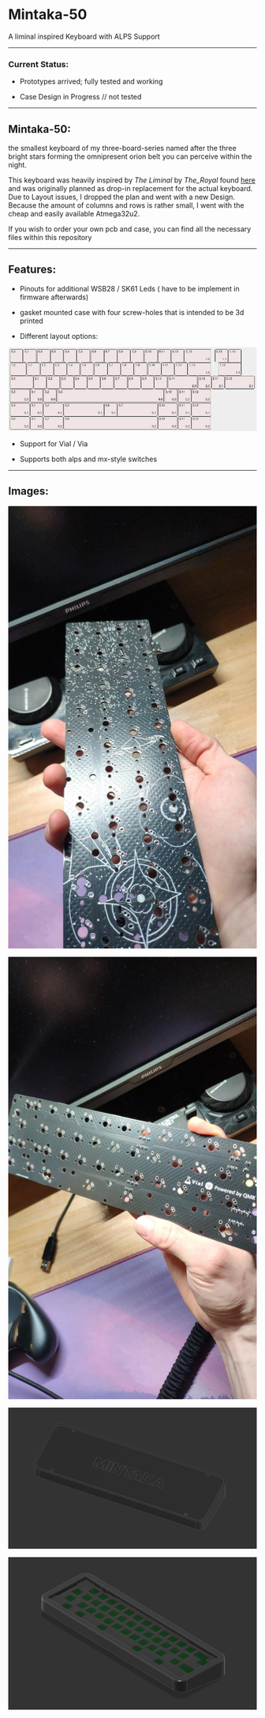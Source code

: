 # Mintaka-50

A liminal inspired Keyboard with ALPS Support

---

### Current Status:

- Prototypes arrived; fully tested and working 

- Case Design in Progress // not tested 

---

## Mintaka-50:

the smallest keyboard of my three-board-series named after the three bright stars forming the omnipresent orion belt you can perceive within the night. 

This keyboard was heavily inspired by _The Liminal_ by _The_Royal_ found [here]((https://theroyalprojectscom.wordpress.com/portfolio-2/liminal/)) and was originally planned as drop-in replacement for the actual keyboard. Due to Layout issues, I dropped the plan and went with a new Design. Because the amount of columns and rows is rather small, I went with the cheap and easily available Atmega32u2. 



If you wish to order your own pcb and case, you can find all the necessary files within this repository 

---

## Features:

- Pinouts for additional WSB28 / SK61 Leds ( have to be implement in firmware afterwards)

- gasket mounted case with four screw-holes that is intended to be 3d printed

- Different layout options: 

![Available layout-options](images/kle_layout.png)

- Support for Vial / Via

- Supports both alps and mx-style switches 

---

## Images:

![Image of prototype pcb - front ](images/pcb-front.jpg)

![Image of prototype pcb - back](images/pcb-back.jpg)

![Image of Case - in design](images/case_bottom.png)

![Image of Case - in design](images/case_top.png)
